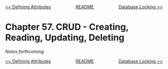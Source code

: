 <div>
<div style='float: left'><a href='ch56-defining-attributes.md'>&lt;&lt; Defining Attributes</a></div>
<div style='float: right'><a href='ch58-database-locking.md'>Database Locking &gt;&gt;</a></div>
<div style='float: inline-auto;text-align:center'><a href='README.md'>README</a></div>
<div style="clear: both"></div>
</div>

# Chapter 57. CRUD - Creating, Reading, Updating, Deleting

*Notes forthcoming*

<div>
<div style='float: left'><a href='ch56-defining-attributes.md'>&lt;&lt; Defining Attributes</a></div>
<div style='float: right'><a href='ch58-database-locking.md'>Database Locking &gt;&gt;</a></div>
<div style='float: inline-auto;text-align:center'><a href='README.md'>README</a></div>
<div style="clear: both"></div>
</div>